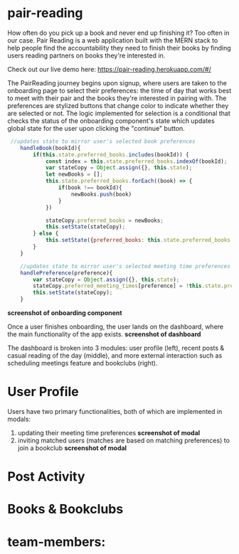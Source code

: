 # pair-reading
How often do you pick up a book and never end up finishing it? Too often in our case. Pair Reading is a web application built with the MERN stack to help people find the accountability they need to finish their books by finding users reading partners on books they're interested in. 

Check out our live demo here: https://pair-reading.herokuapp.com/#/

The PairReading journey begins upon signup, where users are taken to the onboarding page to select their preferences: the time of day that works best to meet with their pair and the books they're interested in pairing with. The preferences are stylized buttons that change color to indicate whether they are selected or not. The logic implemented for selection is a conditional that checks the status of the onboarding component's state which updates global state for the user upon clicking the "continue" button.
```js
 //updates state to mirror user's selected book preferences
    handleBook(bookId){
        if(this.state.preferred_books.includes(bookId)) {
            const index = this.state.preferred_books.indexOf(bookId);
            var stateCopy = Object.assign({}, this.state);
            let newBooks = [];
            this.state.preferred_books.forEach((book) => {
                if(book !== bookId){
                    newBooks.push(book)
                }
            })

            stateCopy.preferred_books = newBooks;
            this.setState(stateCopy);
        } else {
            this.setState({preferred_books: this.state.preferred_books.concat(bookId)});
        }
    }

    //updates state to mirror user's selected meeting time preferences
    handlePreference(preference){
        var stateCopy = Object.assign({}, this.state);
        stateCopy.preferred_meeting_times[preference] = !this.state.preferred_meeting_times[preference];
        this.setState(stateCopy);
    }
```
**screenshot of onboarding component**

Once a user finishes onboarding, the user lands on the dashboard, where the main functionality of the app exists. 
**screenshot of dashboard**

The dashboard is broken into 3 modules: user profile (left), recent posts & casual reading of the day (middle), and more external interaction such as scheduling meetings feature and bookclubs (right). 

# User Profile 
Users have two primary functionalities, both of which are implemented in modals: 
1. updating their meeting time preferences 
**screenshot of modal**
2. inviting matched users (matches are based on matching preferences) to join a bookclub
**screenshot of modal**
# Post Activity

# Books & Bookclubs 





# team-members: <!-- Alex Archibeque, Kat Chan, Praneeth Chandu, Kevin Su -->
